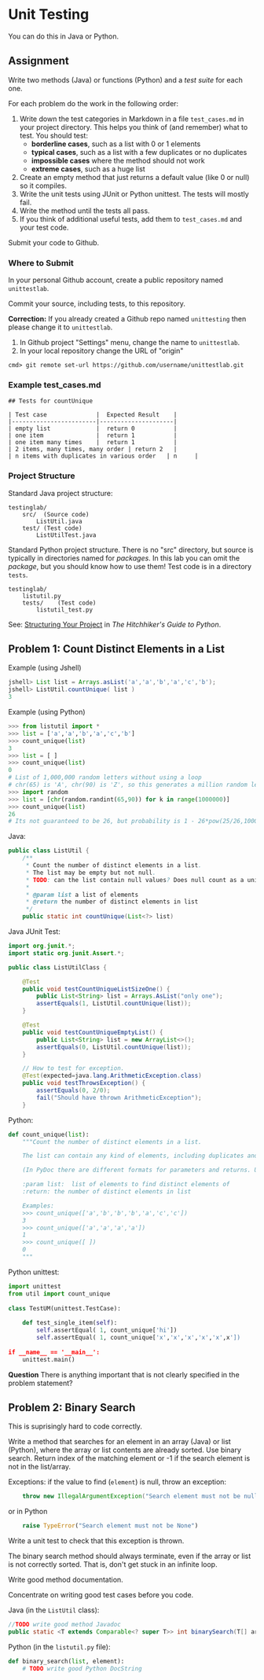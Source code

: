 # Unit Testing

You can do this in Java or Python.

## Assignment

Write two methods (Java) or functions (Python) and a *test suite* for each one.

For each problem do the work in the following order:
1. Write down the test categories in Markdown in a file `test_cases.md` in your project directory.  This helps you think of (and remember) what to test.  You should test:
   * **borderline cases**, such as a list with 0 or 1 elements
   * **typical cases**, such as a list with a few duplicates or no duplicates
   * **impossible cases** where the method should not work
   * **extreme cases**, such as a huge list
2. Create an empty method that just returns a default value (like 0 or null) so it compiles.
3. Write the unit tests using JUnit or Python unittest.  The tests will mostly fail.
4. Write the method until the tests all pass.
5. If you think of additional useful tests, add them to `test_cases.md` and your test code.

Submit your code to Github.

### Where to Submit

In your personal Github account, create a public repository named `unittestlab`.

Commit your source, including tests, to this repository.

**Correction:**  If you already created a Github repo named `unittesting` then please change it to `unittestlab`.

1. In Github project "Settings" menu, change the name to `unittestlab`.
2. In your local repository change the URL of "origin"
```
cmd> git remote set-url https://github.com/username/unittestlab.git
```

### Example test_cases.md

```
## Tests for countUnique

| Test case              |  Expected Result    |
|------------------------|---------------------|
| empty list             |  return 0           |
| one item               |  return 1           |
| one item many times    |  return 1           |
| 2 items, many times, many order | return 2   |
| n items with duplicates in various order   | n     |
```

### Project Structure

Standard Java project structure:
```
testinglab/
    src/  (Source code)
        ListUtil.java
    test/ (Test code)
        ListUtilTest.java
```
Standard Python project structure.  There is no "src" directory, but source is typically in directories named for *packages*. In this lab you can omit the *package*, but you should know how to use them!  Test code is in a directory `tests`.
```
testinglab/
    listutil.py
    tests/    (Test code)
        listutil_test.py
```
See: [Structuring Your Project](https://docs.python-guide.org/writing/structure/) in *The Hitchhiker's Guide to Python*.

## Problem 1: Count Distinct Elements in a List

Example (using Jshell)
```java
jshell> List list = Arrays.asList('a','a','b','a','c','b');
jshell> ListUtil.countUnique( list )
3
```

Example (using Python)
```python
>>> from listutil import *
>>> list = ['a','a','b','a','c','b']
>>> count_unique(list)
3
>>> list = [ ]
>>> count_unique(list) 
0
# List of 1,000,000 random letters without using a loop
# chr(65) is 'A', chr(90) is 'Z', so this generates a million random letters
>>> import random
>>> list = [chr(random.randint(65,90)) for k in range(1000000)]
>>> count_unique(list)
26
# Its not guaranteed to be 26, but probability is 1 - 26*pow(25/26,1000000)
```

Java:
```java
public class ListUtil {
    /**
     * Count the number of distinct elements in a list.
     * The list may be empty but not null.
     * TODO: can the list contain null values? Does null count as a unique element?
     *
     * @param list a list of elements
     * @return the number of distinct elements in list
     */
    public static int countUnique(List<?> list)
```

Java JUnit Test:
```java
import org.junit.*;
import static org.junit.Assert.*;

public class ListUtilClass {

    @Test
    public void testCountUniqueListSizeOne() {
        public List<String> list = Arrays.AsList("only one");
        assertEquals(1, ListUtil.countUnique(list));
    }

    @Test
    public void testCountUniqueEmptyList() {
        public List<String> list = new ArrayList<>();
        assertEquals(0, ListUtil.countUnique(list));
    }

    // How to test for exception.
    @Test(expected=java.lang.ArithmeticException.class)
    public void testThrowsException() {
        assertEquals(0, 2/0);
        fail("Should have thrown ArithmeticException");
    }
```


Python:
```python
def count_unique(list):
    """Count the number of distinct elements in a list.

    The list can contain any kind of elements, including duplicates and nulls in any order.

    (In PyDoc there are different formats for parameters and returns. Use what you prefer.)

    :param list:  list of elements to find distinct elements of
    :return: the number of distinct elements in list

    Examples:
    >>> count_unique(['a','b','b','b','a','c','c'])
    3
    >>> count_unique(['a','a','a','a'])
    1
    >>> count_unique([ ])
    0
    """
```

Python unittest:
```python
import unittest
from util import count_unique
 
class TestUM(unittest.TestCase):
 
    def test_single_item(self):
        self.assertEqual( 1, count_unique['hi'])
        self.assertEqual( 1, count_unique['x','x','x','x','x',x'])
 
if __name__ == '__main__':
    unittest.main()
```

**Question**  There is anything important that is not clearly specified in the problem
statement?

## Problem 2: Binary Search

This is suprisingly hard to code correctly.

Write a method that searches for an element in an array (Java) or list (Python), where the array or list contents are already sorted.  Use binary search.  Return index of the matching element or -1 if the search element is not in the list/array.

Exceptions: if the value to find (`element`) is null, throw an exception:
```java
    throw new IllegalArgumentException("Search element must not be null");
```
or in Python
```python
    raise TypeError("Search element must not be None")
```
Write a unit test to check that this exception is thrown.

The binary search method should always terminate, even if the array or list is not correctly sorted.  That is, don't get stuck in an infinite loop.

Write good method documentation.

Concentrate on writing good test cases before you code.

Java (in the `ListUtil` class):
```java
//TODO write good method Javadoc
public static <T extends Comparable<? super T>> int binarySearch(T[] array, T element)
```

Python (in the `listutil.py` file):
```python
def binary_search(list, element):
    # TODO write good Python DocString
```
